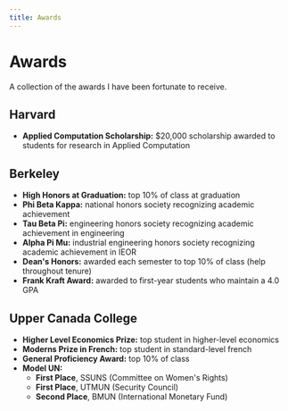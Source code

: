 ```yaml
---
title: Awards
---
```


# Awards

A collection of the awards I have been fortunate to receive.

## Harvard
- **Applied Computation Scholarship:** $20,000 scholarship awarded to students for research in Applied Computation

## Berkeley
- **High Honors at Graduation:** top 10% of class at graduation
- **Phi Beta Kappa:** national honors society recognizing academic achievement
- **Tau Beta Pi:** engineering honors society recognizing academic achievement in engineering
- **Alpha Pi Mu:** industrial engineering honors society recognizing academic achievement in IEOR
- **Dean's Honors:** awarded each semester to top 10% of class (help throughout tenure)
- **Frank Kraft Award:** awarded to first-year students who maintain a 4.0 GPA

## Upper Canada College
- **Higher Level Economics Prize:** top student in higher-level economics
- **Moderns Prize in French:** top student in standard-level french
- **General Proficiency Award:** top 10% of class
- **Model UN:**
  - **First Place**, SSUNS (Committee on Women's Rights)
  - **First Place**, UTMUN (Security Council)
  - **Second Place**, BMUN (International Monetary Fund)
